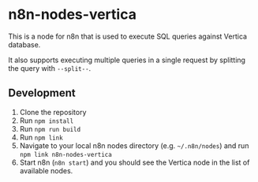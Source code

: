 # n8n-nodes-vertica

This is a node for n8n that is used to execute SQL queries against Vertica database.

It also supports executing multiple queries in a single request by splitting the query with `--split--`.

## Development

1. Clone the repository
2. Run `npm install`
3. Run `npm run build`
4. Run `npm link`
5. Navigate to your local n8n nodes directory (e.g. `~/.n8n/nodes`) and run `npm link n8n-nodes-vertica`
6. Start n8n (`n8n start`) and you should see the Vertica node in the list of available nodes.
